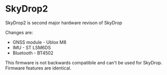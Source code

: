 # SkyDrop2

SkyDrop2 is second major hardware revison of SkyDrop

Changes are:

 * GNSS module - Ublox M8
 * IMU - ST LSM6DS
 * Bluetooth - BT4502

This firmware is not backwards compatibile and can't be used for SkyDrop.
Firmware features are identical.


